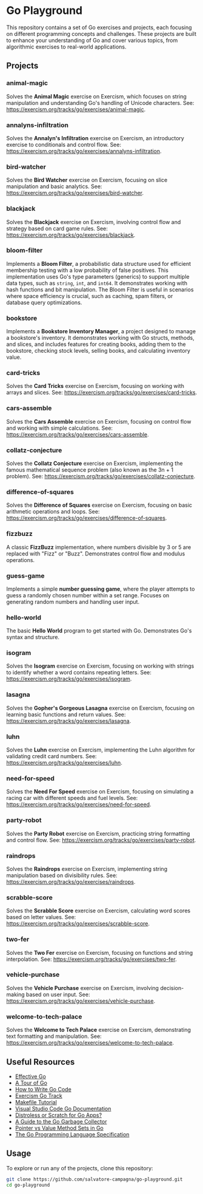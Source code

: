 # Go Playground

This repository contains a set of Go exercises and projects, each focusing on different programming concepts and challenges. These projects are built to enhance your understanding of Go and cover various topics, from algorithmic exercises to real-world applications.

## Projects

### animal-magic
Solves the **Animal Magic** exercise on Exercism, which focuses on string manipulation and understanding Go's handling of Unicode characters.
See: https://exercism.org/tracks/go/exercises/animal-magic.

### annalyns-infiltration
Solves the **Annalyn's Infiltration** exercise on Exercism, an introductory exercise to conditionals and control flow.
See: https://exercism.org/tracks/go/exercises/annalyns-infiltration.

### bird-watcher
Solves the **Bird Watcher** exercise on Exercism, focusing on slice manipulation and basic analytics.
See: https://exercism.org/tracks/go/exercises/bird-watcher.

### blackjack
Solves the **Blackjack** exercise on Exercism, involving control flow and strategy based on card game rules.
See: https://exercism.org/tracks/go/exercises/blackjack.

### bloom-filter
Implements a **Bloom Filter**, a probabilistic data structure used for efficient membership testing with a low probability of false positives. This implementation uses Go's type parameters (generics) to support multiple data types, such as `string`, `int`, and `int64`. It demonstrates working with hash functions and bit manipulation. The Bloom Filter is useful in scenarios where space efficiency is crucial, such as caching, spam filters, or database query optimizations.

### bookstore
Implements a **Bookstore Inventory Manager**, a project designed to manage a bookstore's inventory. It demonstrates working with Go structs, methods, and slices, and includes features for creating books, adding them to the bookstore, checking stock levels, selling books, and calculating inventory value.

### card-tricks
Solves the **Card Tricks** exercise on Exercism, focusing on working with arrays and slices.
See: https://exercism.org/tracks/go/exercises/card-tricks.

### cars-assemble
Solves the **Cars Assemble** exercise on Exercism, focusing on control flow and working with simple calculations.
See: https://exercism.org/tracks/go/exercises/cars-assemble.

### collatz-conjecture
Solves the **Collatz Conjecture** exercise on Exercism, implementing the famous mathematical sequence problem (also known as the 3n + 1 problem).
See: https://exercism.org/tracks/go/exercises/collatz-conjecture.

### difference-of-squares
Solves the **Difference of Squares** exercise on Exercism, focusing on basic arithmetic operations and loops.
See: https://exercism.org/tracks/go/exercises/difference-of-squares.

### fizzbuzz
A classic **FizzBuzz** implementation, where numbers divisible by 3 or 5 are replaced with "Fizz" or "Buzz". Demonstrates control flow and modulus operations.

### guess-game
Implements a simple **number guessing game**, where the player attempts to guess a randomly chosen number within a set range. Focuses on generating random numbers and handling user input.

### hello-world
The basic **Hello World** program to get started with Go. Demonstrates Go's syntax and structure.

### isogram
Solves the **Isogram** exercise on Exercism, focusing on working with strings to identify whether a word contains repeating letters.
See: https://exercism.org/tracks/go/exercises/isogram.

### lasagna
Solves the **Gopher's Gorgeous Lasagna** exercise on Exercism, focusing on learning basic functions and return values.
See: https://exercism.org/tracks/go/exercises/lasagna.

### luhn
Solves the **Luhn** exercise on Exercism, implementing the Luhn algorithm for validating credit card numbers.
See: https://exercism.org/tracks/go/exercises/luhn.

### need-for-speed
Solves the **Need For Speed** exercise on Exercism, focusing on simulating a racing car with different speeds and fuel levels.
See: https://exercism.org/tracks/go/exercises/need-for-speed.

### party-robot
Solves the **Party Robot** exercise on Exercism, practicing string formatting and control flow.
See: https://exercism.org/tracks/go/exercises/party-robot.

### raindrops
Solves the **Raindrops** exercise on Exercism, implementing string manipulation based on divisibility rules.
See: https://exercism.org/tracks/go/exercises/raindrops.

### scrabble-score
Solves the **Scrabble Score** exercise on Exercism, calculating word scores based on letter values.
See: https://exercism.org/tracks/go/exercises/scrabble-score.

### two-fer
Solves the **Two Fer** exercise on Exercism, focusing on functions and string interpolation.
See: https://exercism.org/tracks/go/exercises/two-fer.

### vehicle-purchase
Solves the **Vehicle Purchase** exercise on Exercism, involving decision-making based on user input.
See: https://exercism.org/tracks/go/exercises/vehicle-purchase.

### welcome-to-tech-palace
Solves the **Welcome to Tech Palace** exercise on Exercism, demonstrating text formatting and manipulation.
See: https://exercism.org/tracks/go/exercises/welcome-to-tech-palace.

## Useful Resources

- [Effective Go](https://go.dev/doc/effective_go)
- [A Tour of Go](https://go.dev/tour/welcome/1)
- [How to Write Go Code](https://go.dev/doc/code)
- [Exercism Go Track](https://exercism.org/tracks/go)
- [Makefile Tutorial](https://makefiletutorial.com/)
- [Visual Studio Code Go Documentation](https://github.com/golang/vscode-go/tree/master/docs)
- [Distroless or Scratch for Go Apps?](https://blog.baeke.info/2021/03/28/distroless-or-scratch-for-go-apps/)
- [A Guide to the Go Garbage Collector](https://tip.golang.org/doc/gc-guide)
- [Pointer vs Value Method Sets in Go](https://gronskiy.com/posts/2020-04-golang-pointer-vs-value-methods/)
- [The Go Programming Language Specification](https://go.dev/ref/spec#Method_sets)

## Usage

To explore or run any of the projects, clone this repository:

```bash
git clone https://github.com/salvatore-campagna/go-playground.git
cd go-playground

